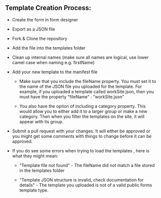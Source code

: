 ## Template Creation Process:

-   Create the form in form designer 

-   Export as a JSON file 

-   Fork & Clone the repository 

-   Add the file into the templates folder 

-   Clean up internal names (make sure all names are logical, use lower camel case when naming e.g.  firstName) 

-   Add your new template to the manifest file 

    -   Make sure that you include the fileName property. You must set it to the name of the JSON file you uploaded for the template. For example, if you uploaded a template called workSite.json, then you must have the property "fileName" : "workSite.json" 

    -   You also have the option of including a category property. This would allow you to either add it to a larger group or make a new category. Then when you filter the templates on the site, it will appear with its group. 

-   Submit a pull request with your changes. It will either be approved or you might get some comments with things to change before it can be approved.  

-   If you do see some errors when trying to load the templates , here is what they might mean:  

    -   "Template file not found" - The fileName did not match a file stored in the templates folder 

    -   "Template JSON structure is invalid, check documentation for details" - The template you uploaded is not of a valid public forms template type.
